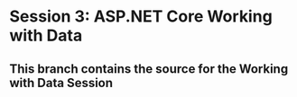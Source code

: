 # Session 3: ASP.NET Core Working with Data

## This branch contains the source for the Working with Data Session
